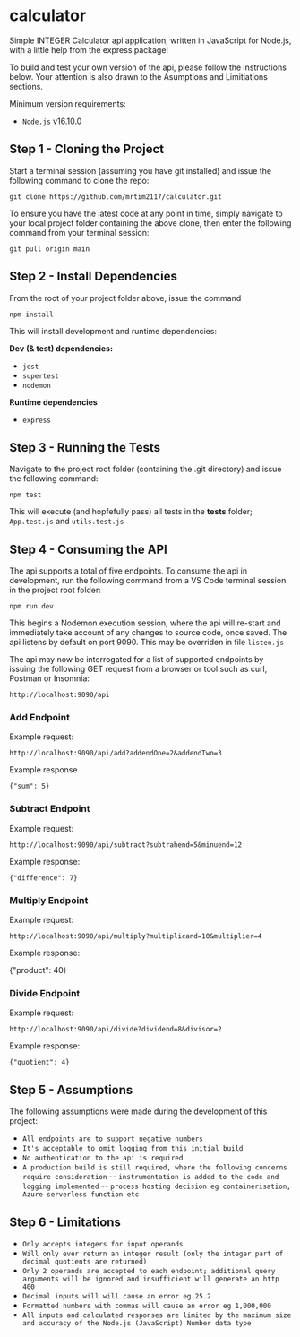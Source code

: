 # calculator

Simple INTEGER Calculator api application, written in JavaScript for Node.js, with a little help from the express package!

To build and test your own version of the api, please follow the instructions below. Your attention is also drawn to the Asumptions and Limitiations sections.

Minimum version requirements:

- `Node.js` v16.10.0

## Step 1 - Cloning the Project

Start a terminal session (assuming you have git installed) and issue the following command to clone the repo:

`git clone https://github.com/mrtim2117/calculator.git`

To ensure you have the latest code at any point in time, simply navigate to your local project folder containing the above clone, then enter the following command from your terminal session:

`git pull origin main`

## Step 2 - Install Dependencies

From the root of your project folder above, issue the command

`npm install`

This will install development and runtime dependencies:

**Dev (& test) dependencies:**

- `jest`
- `supertest`
- `nodemon`

**Runtime dependencies**

- `express`

## Step 3 - Running the Tests

Navigate to the project root folder (containing the .git directory) and issue the following command:

`npm test`

This will execute (and hopfefully pass) all tests in the **tests** folder; `App.test.js` and `utils.test.js`

## Step 4 - Consuming the API

The api supports a total of five endpoints. To consume the api in development, run the following command from a VS Code terminal session in the project root folder:

`npm run dev`

This begins a Nodemon execution session, where the api will re-start and immediately take account of any changes to source code, once saved. The api listens by default on port 9090. This may be overriden in file `listen.js`

The api may now be interrogated for a list of supported endpoints by issuing the following GET request from a browser or tool such as curl, Postman or Insomnia:

`http://localhost:9090/api`

### Add Endpoint

Example request:

`http://localhost:9090/api/add?addendOne=2&addendTwo=3`

Example response

`{"sum": 5}`

### Subtract Endpoint

Example request:

`http://localhost:9090/api/subtract?subtrahend=5&minuend=12`

Example response:

`{"difference": 7}`

### Multiply Endpoint

Example request:

`http://localhost:9090/api/multiply?multiplicand=10&multiplier=4`

Example response:

{"product": 40}

### Divide Endpoint

Example request:

`http://localhost:9090/api/divide?dividend=8&divisor=2`

Example response:

`{"quotient": 4}`

## Step 5 - Assumptions

The following assumptions were made during the development of this project:

- `All endpoints are to support negative numbers`
- `It's acceptable to omit logging from this initial build`
- `No authentication to the api is required`
- `A production build is still required, where the following concerns require consideration`
  -- `instrumentation is added to the code and logging implemented`
  -- `process hosting decision eg containerisation, Azure serverless function etc`

## Step 6 - Limitations

- `Only accepts integers for input operands`
- `Will only ever return an integer result (only the integer part of decimal quotients are returned)`
- `Only 2 operands are accepted to each endpoint; additional query arguments will be ignored and insufficient will generate an http 400`
- `Decimal inputs will will cause an error eg 25.2`
- `Formatted numbers with commas will cause an error eg 1,000,000`
- `All inputs and calculated responses are limited by the maximum size and accuracy of the Node.js (JavaScript) Number data type`

